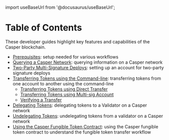 import useBaseUrl from '@docusaurus/useBaseUrl';

# Table of Contents

These developer guides highlight key features and capabilities of the Casper blockchain.

- [Prerequisites](../../dapp-dev-guide/setup.md): setup needed for various workflows
- [Querying a Casper Network](./querying.md): querying information on a Casper network
- [Two-Party Multi-Signature Deploys](./two-party-multi-sig.md): setting up an account for two-party signature deploys
- [Transferring Tokens using the Command-line](./transfers.md): transferring tokens from one account to another using the command-line
   - [Transferring Tokens using Direct Transfer](./transfer-workflow.md)
   - [Transferring Tokens using Multi-sig Account](./deploy-transfer.md)
   - [Verifying a Transfer](./verify-transfer.md)
- [Delegating Tokens](./delegate.md): delegating tokens to a Validator on a Casper network
- [Undelegating Tokens](./undelegate.md): undelegating tokens from a validator on a Casper network
- [Using the Casper Fungible Token Contract](https://github.com/casper-network/erc20-guide-extraction/): using the Casper fungible token contract to understand the fungible token transfer workflow

